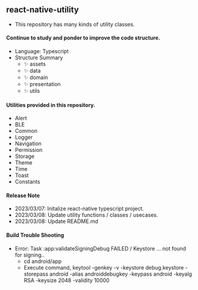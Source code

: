 ## react-native-utility

- This repository has many kinds of utility classes.

#### Continue to study and ponder to improve the code structure.

- Language: Typescript
- Structure Summary
  - ✨ assets
  - ✨ data
  - ✨ domain
  - ✨ presentation
  - ✨ utils

#### Utilities provided in this repository.

- Alert
- BLE
- Common
- Logger
- Navigation
- Permission
- Storage
- Theme
- Time
- Toast
- Constants

#### Release Note

- 2023/03/07: Initalize react-native typescript project.
- 2023/03/08: Update utility functions / classes / usecases.
- 2023/03/08: Update README.md

#### Build Trouble Shooting

- Error: Task :app:validateSigningDebug FAILED / Keystore ... not found for signing..
  - cd android/app
  - Execute command, keytool -genkey -v -keystore debug.keystore -storepass android -alias androiddebugkey -keypass android -keyalg RSA -keysize 2048 -validity 10000

